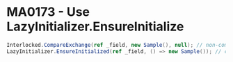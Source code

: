 # MA0173 - Use LazyInitializer.EnsureInitialize

```c#
Interlocked.CompareExchange(ref _field, new Sample(), null); // non-compliant
LazyInitializer.EnsureInitialized(ref _field, () => new Sample()); // compliant
```

